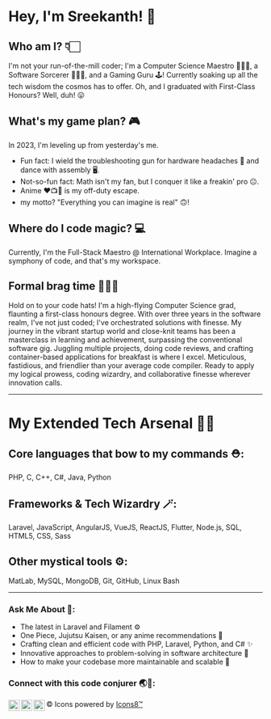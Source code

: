 # Hey, I'm Sreekanth! 🚀

## Who am I? 👇🏻
I'm not your run-of-the-mill coder; I'm a Computer Science Maestro 🧑🏻‍🎓, a Software Sorcerer 🧑🏻‍💻, and a Gaming Guru 🕹️! Currently soaking up all the tech wisdom the cosmos has to offer. Oh, and I graduated with First-Class Honours? Well, duh! 😛

## What's my game plan? 🎮
In 2023, I'm leveling up from yesterday's me. 

- Fun fact: I wield the troubleshooting gun for hardware headaches 🔫 and dance with assembly 🖥️.
- Not-so-fun fact: Math isn't my fan, but I conquer it like a freakin' pro 😐.
- Anime ❤️📺🍿 is my off-duty escape.
- my motto? "Everything you can imagine is real" 🙃!

## Where do I code magic? 💻
Currently, I'm the Full-Stack Maestro @ International Workplace. Imagine a symphony of code, and that's my workspace.

## Formal brag time 🤵🏻🤫
Hold on to your code hats! I'm a high-flying Computer Science grad, flaunting a first-class honours degree. With over three years in the software realm, I've not just coded; I've orchestrated solutions with finesse. My journey in the vibrant startup world and close-knit teams has been a masterclass in learning and achievement, surpassing the conventional software gig. Juggling multiple projects, doing code reviews, and crafting container-based applications for breakfast is where I excel. Meticulous, fastidious, and friendlier than your average code compiler. Ready to apply my logical prowess, coding wizardry, and collaborative finesse wherever innovation calls.

---

# My Extended Tech Arsenal 💪🏻
## Core languages that bow to my commands ⛑️:

PHP, C, C++, C#, Java, Python

## Frameworks & Tech Wizardry 🪄:

Laravel, JavaScript, AngularJS, VueJS, ReactJS, Flutter, Node.js, SQL, HTML5, CSS, Sass

## Other mystical tools ⚙️:

MatLab, MySQL, MongoDB, Git, GitHub, Linux Bash

---

### Ask Me About 💬:

- The latest in Laravel and Filament ⚙️
- One Piece, Jujutsu Kaisen, or any anime recommendations 🍿
- Crafting clean and efficient code with PHP, Laravel, Python, and C# ✨
- Innovative approaches to problem-solving in software architecture 🏰
- How to make your codebase more maintainable and scalable 🚀

### Connect with this code conjurer 🌏🔗:

<img align="left" alt="Twitter" width="22px" src="https://img.icons8.com/fluency/48/000000/twitter.png" />
<img align="left" alt="LinkedIn" width="22px" src="https://img.icons8.com/color/48/000000/linkedin.png" />
<img align="left" alt="Instagram" width="22px" src="https://img.icons8.com/fluency/48/000000/instagram-new.png" />

©️ Icons powered by [Icons8™️](https://icons8.com/)
